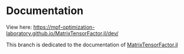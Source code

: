 # Documentation

View here: https://mpf-optimization-laboratory.github.io/MatrixTensorFactor.jl/dev/

This branch is dedicated to the documentation of [MatrixTensorFactor.jl](https://github.com/MPF-Optimization-Laboratory/MatrixTensorFactor.jl)
